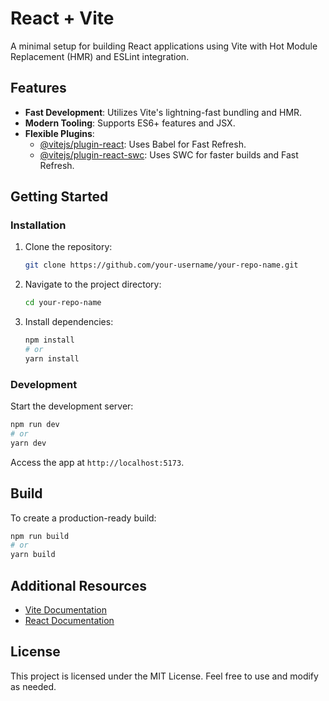 # React + Vite

A minimal setup for building React applications using Vite with Hot Module Replacement (HMR) and ESLint integration.

## Features
- **Fast Development**: Utilizes Vite's lightning-fast bundling and HMR.
- **Modern Tooling**: Supports ES6+ features and JSX.
- **Flexible Plugins**:
  - [@vitejs/plugin-react](https://github.com/vitejs/vite-plugin-react): Uses Babel for Fast Refresh.
  - [@vitejs/plugin-react-swc](https://github.com/vitejs/vite-plugin-react-swc): Uses SWC for faster builds and Fast Refresh.

## Getting Started

### Installation
1. Clone the repository:
   ```bash
   git clone https://github.com/your-username/your-repo-name.git
   ```
2. Navigate to the project directory:
   ```bash
   cd your-repo-name
   ```
3. Install dependencies:
   ```bash
   npm install
   # or
   yarn install
   ```

### Development
Start the development server:
```bash
npm run dev
# or
yarn dev
```
Access the app at `http://localhost:5173`.

## Build
To create a production-ready build:
```bash
npm run build
# or
yarn build
```

## Additional Resources
- [Vite Documentation](https://vitejs.dev/)
- [React Documentation](https://reactjs.org/)

## License
This project is licensed under the MIT License. Feel free to use and modify as needed.

